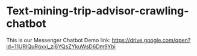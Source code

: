 # Text-mining-trip-advisor-crawling-chatbot
This is our Messenger Chatbot Demo link: https://drive.google.com/open?id=11URIQuRgxxi_zj6YQsZYkuWsD6Dm9Ybi
